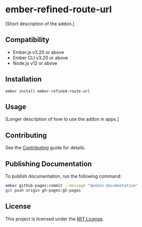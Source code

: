 ember-refined-route-url
==============================================================================

[Short description of the addon.]


Compatibility
------------------------------------------------------------------------------

* Ember.js v3.20 or above
* Ember CLI v3.20 or above
* Node.js v12 or above


Installation
------------------------------------------------------------------------------

```
ember install ember-refined-route-url
```


Usage
------------------------------------------------------------------------------

[Longer description of how to use the addon in apps.]


Contributing
------------------------------------------------------------------------------

See the [Contributing](CONTRIBUTING.md) guide for details.

Publishing Documentation
------------------------------------------------------------------------------

To publish documentation, run the following command:

```bash
ember github-pages:commit --message "Update documentation"
git push origin gh-pages:gh-pages
```


License
------------------------------------------------------------------------------

This project is licensed under the [MIT License](LICENSE.md).
